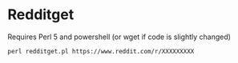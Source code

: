 # Redditget
Requires Perl 5 and powershell (or wget if code is slightly changed)

```
perl redditget.pl https://www.reddit.com/r/XXXXXXXXX
```
